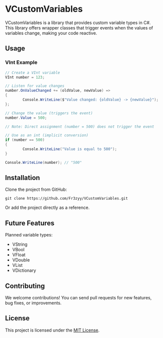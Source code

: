 # VCustomVariables

VCustomVariables is a library that provides custom variable types in C#. This library offers wrapper classes that trigger events when the values of variables change, making your code reactive.


## Usage

### VInt Example

```csharp
// Create a VInt variable
VInt number = 123;

// Listen for value changes
number.OnValueChanged += (oldValue, newValue) =>
{
        Console.WriteLine($"Value changed: {oldValue} -> {newValue}");
};

// Change the value (triggers the event)
number.Value = 500;

// Note: Direct assignment (number = 500) does not trigger the event

// Use as an int (implicit conversion)
if (number == 500)
{
        Console.WriteLine("Value is equal to 500");
}

Console.WriteLine(number); // "500"
```

## Installation

Clone the project from GitHub:

```
git clone https://github.com/Fr3zyy/VCustomVariables.git
```

Or add the project directly as a reference.

## Future Features

Planned variable types:
- VString
- VBool
- VFloat
- VDouble
- VList
- VDictionary

## Contributing

We welcome contributions! You can send pull requests for new features, bug fixes, or improvements.

## License

This project is licensed under the [MIT License](LICENSE).
